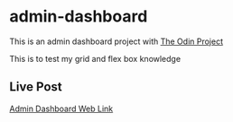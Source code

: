 # admin-dashboard

This is an admin dashboard project with [The Odin Project](https://www.theodinproject.com)

This is to test my grid and flex box knowledge

## Live Post
[Admin Dashboard Web Link](https://meta-n1ck.github.io/admin-dashboard/)